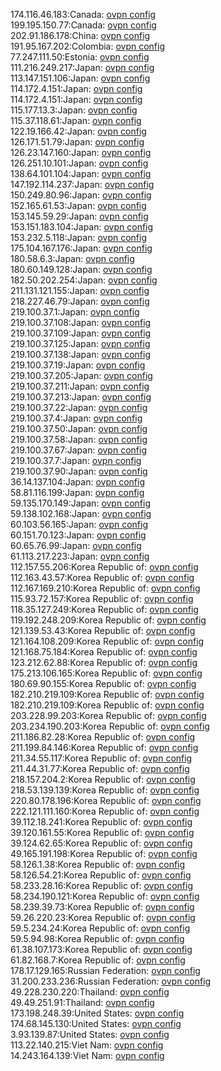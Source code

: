 174.116.46.183:Canada: [ovpn config](vpn/174_116_46_183.ovpn)  
199.195.150.77:Canada: [ovpn config](vpn/199_195_150_77.ovpn)  
202.91.186.178:China: [ovpn config](vpn/202_91_186_178.ovpn)  
191.95.167.202:Colombia: [ovpn config](vpn/191_95_167_202.ovpn)  
77.247.111.50:Estonia: [ovpn config](vpn/77_247_111_50.ovpn)  
111.216.249.217:Japan: [ovpn config](vpn/111_216_249_217.ovpn)  
113.147.151.106:Japan: [ovpn config](vpn/113_147_151_106.ovpn)  
114.172.4.151:Japan: [ovpn config](vpn/114_172_4_151.ovpn)  
114.172.4.151:Japan: [ovpn config](vpn/114_172_4_151.ovpn)  
115.177.13.3:Japan: [ovpn config](vpn/115_177_13_3.ovpn)  
115.37.118.61:Japan: [ovpn config](vpn/115_37_118_61.ovpn)  
122.19.166.42:Japan: [ovpn config](vpn/122_19_166_42.ovpn)  
126.171.51.79:Japan: [ovpn config](vpn/126_171_51_79.ovpn)  
126.23.147.160:Japan: [ovpn config](vpn/126_23_147_160.ovpn)  
126.251.10.101:Japan: [ovpn config](vpn/126_251_10_101.ovpn)  
138.64.101.104:Japan: [ovpn config](vpn/138_64_101_104.ovpn)  
147.192.114.237:Japan: [ovpn config](vpn/147_192_114_237.ovpn)  
150.249.80.96:Japan: [ovpn config](vpn/150_249_80_96.ovpn)  
152.165.61.53:Japan: [ovpn config](vpn/152_165_61_53.ovpn)  
153.145.59.29:Japan: [ovpn config](vpn/153_145_59_29.ovpn)  
153.151.183.104:Japan: [ovpn config](vpn/153_151_183_104.ovpn)  
153.232.5.118:Japan: [ovpn config](vpn/153_232_5_118.ovpn)  
175.104.167.176:Japan: [ovpn config](vpn/175_104_167_176.ovpn)  
180.58.6.3:Japan: [ovpn config](vpn/180_58_6_3.ovpn)  
180.60.149.128:Japan: [ovpn config](vpn/180_60_149_128.ovpn)  
182.50.202.254:Japan: [ovpn config](vpn/182_50_202_254.ovpn)  
211.131.121.155:Japan: [ovpn config](vpn/211_131_121_155.ovpn)  
218.227.46.79:Japan: [ovpn config](vpn/218_227_46_79.ovpn)  
219.100.37.1:Japan: [ovpn config](vpn/219_100_37_1.ovpn)  
219.100.37.108:Japan: [ovpn config](vpn/219_100_37_108.ovpn)  
219.100.37.109:Japan: [ovpn config](vpn/219_100_37_109.ovpn)  
219.100.37.125:Japan: [ovpn config](vpn/219_100_37_125.ovpn)  
219.100.37.138:Japan: [ovpn config](vpn/219_100_37_138.ovpn)  
219.100.37.19:Japan: [ovpn config](vpn/219_100_37_19.ovpn)  
219.100.37.205:Japan: [ovpn config](vpn/219_100_37_205.ovpn)  
219.100.37.211:Japan: [ovpn config](vpn/219_100_37_211.ovpn)  
219.100.37.213:Japan: [ovpn config](vpn/219_100_37_213.ovpn)  
219.100.37.22:Japan: [ovpn config](vpn/219_100_37_22.ovpn)  
219.100.37.4:Japan: [ovpn config](vpn/219_100_37_4.ovpn)  
219.100.37.50:Japan: [ovpn config](vpn/219_100_37_50.ovpn)  
219.100.37.58:Japan: [ovpn config](vpn/219_100_37_58.ovpn)  
219.100.37.67:Japan: [ovpn config](vpn/219_100_37_67.ovpn)  
219.100.37.7:Japan: [ovpn config](vpn/219_100_37_7.ovpn)  
219.100.37.90:Japan: [ovpn config](vpn/219_100_37_90.ovpn)  
36.14.137.104:Japan: [ovpn config](vpn/36_14_137_104.ovpn)  
58.81.116.199:Japan: [ovpn config](vpn/58_81_116_199.ovpn)  
59.135.170.149:Japan: [ovpn config](vpn/59_135_170_149.ovpn)  
59.138.102.168:Japan: [ovpn config](vpn/59_138_102_168.ovpn)  
60.103.56.165:Japan: [ovpn config](vpn/60_103_56_165.ovpn)  
60.151.70.123:Japan: [ovpn config](vpn/60_151_70_123.ovpn)  
60.65.76.99:Japan: [ovpn config](vpn/60_65_76_99.ovpn)  
61.113.217.223:Japan: [ovpn config](vpn/61_113_217_223.ovpn)  
112.157.55.206:Korea Republic of: [ovpn config](vpn/112_157_55_206.ovpn)  
112.163.43.57:Korea Republic of: [ovpn config](vpn/112_163_43_57.ovpn)  
112.167.169.210:Korea Republic of: [ovpn config](vpn/112_167_169_210.ovpn)  
115.93.72.157:Korea Republic of: [ovpn config](vpn/115_93_72_157.ovpn)  
118.35.127.249:Korea Republic of: [ovpn config](vpn/118_35_127_249.ovpn)  
119.192.248.209:Korea Republic of: [ovpn config](vpn/119_192_248_209.ovpn)  
121.139.53.43:Korea Republic of: [ovpn config](vpn/121_139_53_43.ovpn)  
121.164.108.209:Korea Republic of: [ovpn config](vpn/121_164_108_209.ovpn)  
121.168.75.184:Korea Republic of: [ovpn config](vpn/121_168_75_184.ovpn)  
123.212.62.88:Korea Republic of: [ovpn config](vpn/123_212_62_88.ovpn)  
175.213.106.165:Korea Republic of: [ovpn config](vpn/175_213_106_165.ovpn)  
180.69.90.155:Korea Republic of: [ovpn config](vpn/180_69_90_155.ovpn)  
182.210.219.109:Korea Republic of: [ovpn config](vpn/182_210_219_109.ovpn)  
182.210.219.109:Korea Republic of: [ovpn config](vpn/182_210_219_109.ovpn)  
203.228.99.203:Korea Republic of: [ovpn config](vpn/203_228_99_203.ovpn)  
203.234.190.203:Korea Republic of: [ovpn config](vpn/203_234_190_203.ovpn)  
211.186.82.28:Korea Republic of: [ovpn config](vpn/211_186_82_28.ovpn)  
211.199.84.146:Korea Republic of: [ovpn config](vpn/211_199_84_146.ovpn)  
211.34.55.117:Korea Republic of: [ovpn config](vpn/211_34_55_117.ovpn)  
211.44.31.77:Korea Republic of: [ovpn config](vpn/211_44_31_77.ovpn)  
218.157.204.2:Korea Republic of: [ovpn config](vpn/218_157_204_2.ovpn)  
218.53.139.139:Korea Republic of: [ovpn config](vpn/218_53_139_139.ovpn)  
220.80.178.196:Korea Republic of: [ovpn config](vpn/220_80_178_196.ovpn)  
222.121.111.160:Korea Republic of: [ovpn config](vpn/222_121_111_160.ovpn)  
39.112.18.241:Korea Republic of: [ovpn config](vpn/39_112_18_241.ovpn)  
39.120.161.55:Korea Republic of: [ovpn config](vpn/39_120_161_55.ovpn)  
39.124.62.65:Korea Republic of: [ovpn config](vpn/39_124_62_65.ovpn)  
49.165.191.198:Korea Republic of: [ovpn config](vpn/49_165_191_198.ovpn)  
58.126.1.38:Korea Republic of: [ovpn config](vpn/58_126_1_38.ovpn)  
58.126.54.21:Korea Republic of: [ovpn config](vpn/58_126_54_21.ovpn)  
58.233.28.16:Korea Republic of: [ovpn config](vpn/58_233_28_16.ovpn)  
58.234.190.121:Korea Republic of: [ovpn config](vpn/58_234_190_121.ovpn)  
58.239.39.73:Korea Republic of: [ovpn config](vpn/58_239_39_73.ovpn)  
59.26.220.23:Korea Republic of: [ovpn config](vpn/59_26_220_23.ovpn)  
59.5.234.24:Korea Republic of: [ovpn config](vpn/59_5_234_24.ovpn)  
59.5.94.98:Korea Republic of: [ovpn config](vpn/59_5_94_98.ovpn)  
61.38.107.173:Korea Republic of: [ovpn config](vpn/61_38_107_173.ovpn)  
61.82.168.7:Korea Republic of: [ovpn config](vpn/61_82_168_7.ovpn)  
178.17.129.165:Russian Federation: [ovpn config](vpn/178_17_129_165.ovpn)  
31.200.233.236:Russian Federation: [ovpn config](vpn/31_200_233_236.ovpn)  
49.228.230.220:Thailand: [ovpn config](vpn/49_228_230_220.ovpn)  
49.49.251.91:Thailand: [ovpn config](vpn/49_49_251_91.ovpn)  
173.198.248.39:United States: [ovpn config](vpn/173_198_248_39.ovpn)  
174.68.145.130:United States: [ovpn config](vpn/174_68_145_130.ovpn)  
3.93.139.87:United States: [ovpn config](vpn/3_93_139_87.ovpn)  
113.22.140.215:Viet Nam: [ovpn config](vpn/113_22_140_215.ovpn)  
14.243.164.139:Viet Nam: [ovpn config](vpn/14_243_164_139.ovpn)  

